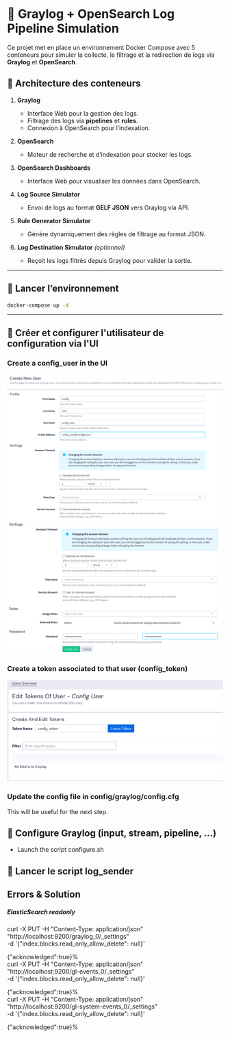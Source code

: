 # 📄 Graylog + OpenSearch Log Pipeline Simulation

Ce projet met en place un environnement Docker Compose avec 5 conteneurs pour simuler la collecte, le filtrage et la redirection de logs via **Graylog** et **OpenSearch**.

## 📌 Architecture des conteneurs

1. **Graylog**  
   - Interface Web pour la gestion des logs.  
   - Filtrage des logs via **pipelines** et **rules**.
   - Connexion à OpenSearch pour l’indexation.

2. **OpenSearch**  
   - Moteur de recherche et d’indexation pour stocker les logs.

3. **OpenSearch Dashboards**  
   - Interface Web pour visualiser les données dans OpenSearch.

4. **Log Source Simulator**  
   - Envoi de logs au format **GELF JSON** vers Graylog via API.

5. **Rule Generator Simulator**  
   - Génère dynamiquement des règles de filtrage au format JSON.

6. **Log Destination Simulator** *(optionnel)*  
   - Reçoit les logs filtrés depuis Graylog pour valider la sortie.

---

## 🚀 Lancer l’environnement

```bash
docker-compose up -d
```
---

## 🚀 Créer et configurer l'utilisateur de configuration via l'UI

### Create a config_user in the UI

![alt text](./docs/config_user_1.png)
![alt text](./docs/config_user_2.png)

### Create a token associated to that user (config_token)

![alt text](./docs/config_token.png)

### Update the config file in config/graylog/config.cfg
This will be useful for the next step.

## 🚀 Configure Graylog (input, stream, pipeline, ...)

- Launch the script configure.sh

## 🚀 Lancer le script log_sender





## Errors & Solution

##### ElasticSearch readonly
curl -X PUT -H "Content-Type: application/json" \
"http://localhost:9200/graylog_0/_settings" \
-d '{"index.blocks.read_only_allow_delete": null}'

{"acknowledged":true}%                                                                                                                                                                                                                                                
 curl -X PUT -H "Content-Type: application/json" \
"http://localhost:9200/gl-events_0/_settings" \
-d '{"index.blocks.read_only_allow_delete": null}'

{"acknowledged":true}%                                                                                                                                                                                                                                                
curl -X PUT -H "Content-Type: application/json" \
"http://localhost:9200/gl-system-events_0/_settings" \
-d '{"index.blocks.read_only_allow_delete": null}'

{"acknowledged":true}%   